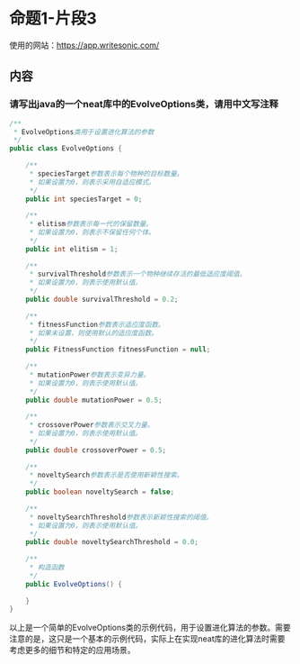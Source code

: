 # 命题1-片段3

使用的网站：<https://app.writesonic.com/>

## 内容

### 请写出java的一个neat库中的EvolveOptions类，请用中文写注释

```java
/**
 * EvolveOptions类用于设置进化算法的参数
 */
public class EvolveOptions {
    
    /**
     * speciesTarget参数表示每个物种的目标数量。
     * 如果设置为0，则表示采用自适应模式。
     */
    public int speciesTarget = 0;
    
    /**
     * elitism参数表示每一代的保留数量。
     * 如果设置为0，则表示不保留任何个体。
     */
    public int elitism = 1;
    
    /**
     * survivalThreshold参数表示一个物种继续存活的最低适应度阈值。
     * 如果设置为0，则表示使用默认值。
     */
    public double survivalThreshold = 0.2;
    
    /**
     * fitnessFunction参数表示适应度函数。
     * 如果未设置，则使用默认的适应度函数。
     */
    public FitnessFunction fitnessFunction = null;
    
    /**
     * mutationPower参数表示变异力量。
     * 如果设置为0，则表示使用默认值。
     */
    public double mutationPower = 0.5;
    
    /**
     * crossoverPower参数表示交叉力量。
     * 如果设置为0，则表示使用默认值。
     */
    public double crossoverPower = 0.5;
    
    /**
     * noveltySearch参数表示是否使用新颖性搜索。
     */
    public boolean noveltySearch = false;
    
    /**
     * noveltySearchThreshold参数表示新颖性搜索的阈值。
     * 如果设置为0，则表示使用默认值。
     */
    public double noveltySearchThreshold = 0.0;
    
    /**
     * 构造函数
     */
    public EvolveOptions() {
        
    }
}
```

以上是一个简单的EvolveOptions类的示例代码，用于设置进化算法的参数。需要注意的是，这只是一个基本的示例代码，实际上在实现neat库的进化算法时需要考虑更多的细节和特定的应用场景。
